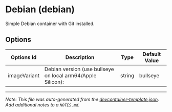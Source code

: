 
# Debian (debian)

Simple Debian container with Git installed.

## Options

| Options Id | Description | Type | Default Value |
|-----|-----|-----|-----|
| imageVariant | Debian version (use bullseye on local arm64/Apple Silicon): | string | bullseye |



---

_Note: This file was auto-generated from the [devcontainer-template.json](https://github.com/ecampuslearning/ProjectOperation/blob/main/src/debian/devcontainer-template.json).  Add additional notes to a `NOTES.md`._
